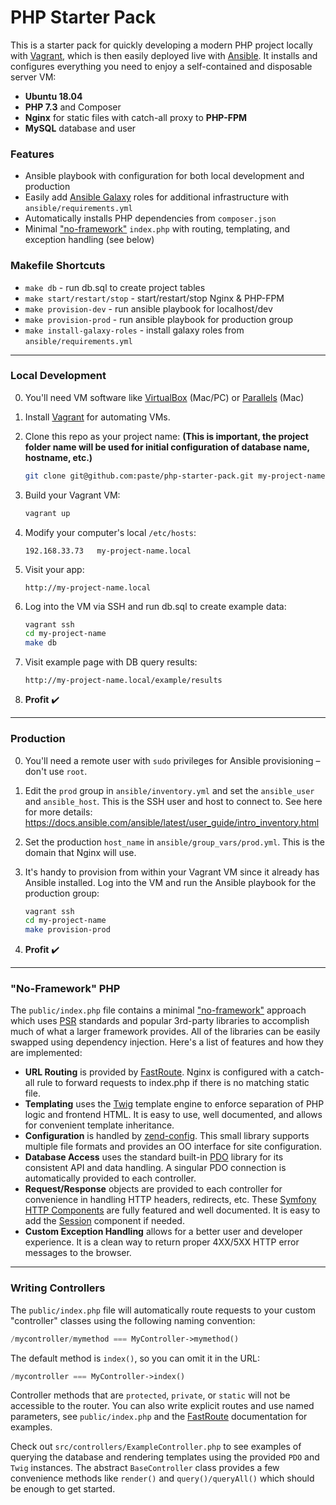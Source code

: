 PHP Starter Pack
================

This is a starter pack for quickly developing a modern PHP project locally with [Vagrant](https://www.vagrantup.com/), which is then easily deployed live with [Ansible](https://docs.ansible.com/ansible/latest/). It installs and configures everything you need to enjoy a self-contained and disposable server VM:
 - **Ubuntu 18.04**
 - **PHP 7.3** and Composer
 - **Nginx** for static files with catch-all proxy to **PHP-FPM**
 - **MySQL** database and user

### Features
- Ansible playbook with configuration for both local development and production
- Easily add [Ansible Galaxy](https://galaxy.ansible.com/) roles for additional infrastructure with `ansible/requirements.yml`
- Automatically installs PHP dependencies from `composer.json`
- Minimal ["no-framework"](https://kevinsmith.io/modern-php-without-a-framework) `index.php` with routing, templating, and exception handling (see below)

### Makefile Shortcuts
- `make db` - run db.sql to create project tables
- `make start/restart/stop` - start/restart/stop Nginx & PHP-FPM
- `make provision-dev` - run ansible playbook for localhost/dev
- `make provision-prod` - run ansible playbook for production group
- `make install-galaxy-roles` - install galaxy roles from `ansible/requirements.yml`

----

### Local Development

0. You'll need VM software like [VirtualBox](https://www.virtualbox.org/) (Mac/PC) or [Parallels](https://www.parallels.com/) (Mac)

0. Install [Vagrant](https://www.vagrantup.com/) for automating VMs.

0. Clone this repo as your project name: **(This is important, the project folder name will be used for initial configuration of database name, hostname, etc.)**
    ```sh
    git clone git@github.com:paste/php-starter-pack.git my-project-name
    ```

0. Build your Vagrant VM:

    ```sh
    vagrant up
    ```

0. Modify your computer's local `/etc/hosts`:

    ```
    192.168.33.73   my-project-name.local
    ```

0. Visit your app:
    ```
    http://my-project-name.local
    ```

0. Log into the VM via SSH and run db.sql to create example data:
    ```sh
    vagrant ssh
    cd my-project-name
    make db
    ```

0. Visit example page with DB query results:
    ```
    http://my-project-name.local/example/results
    ```

0. **Profit** :heavy_check_mark:

----

### Production

0. You'll need a remote user with `sudo` privileges for Ansible provisioning – don't use `root`.

0. Edit the `prod` group in `ansible/inventory.yml` and set the `ansible_user` and `ansible_host`. This is the SSH user and host to connect to. See here for more details:
https://docs.ansible.com/ansible/latest/user_guide/intro_inventory.html

0. Set the production `host_name` in `ansible/group_vars/prod.yml`. This is the domain that Nginx will use.

0. It's handy to provision from within your Vagrant VM since it already has Ansible installed. Log into the VM and run the Ansible playbook for the production group:
    ```sh
    vagrant ssh
    cd my-project-name
    make provision-prod
    ```

0. **Profit** :heavy_check_mark:


----

### "No-Framework" PHP

The `public/index.php` file contains a minimal ["no-framework"](https://kevinsmith.io/modern-php-without-a-framework) approach which uses [PSR](https://www.php-fig.org/) standards and popular 3rd-party libraries to accomplish much of what a larger framework provides. All of the libraries can be easily swapped using dependency injection. Here's a list of features and how they are implemented:

 - **URL Routing** is provided by [FastRoute](https://github.com/nikic/FastRoute). Nginx is configured with a catch-all rule to forward requests to index.php if there is no matching static file.
 - **Templating** uses the [Twig](https://twig.symfony.com/) template engine to enforce separation of PHP logic and frontend HTML. It is easy to use, well documented, and allows for convenient template inheritance.
 - **Configuration** is handled by [zend-config](https://docs.zendframework.com/zend-config/). This small library supports multiple file formats and provides an OO interface for site configuration.
 - **Database Access** uses the standard built-in [PDO](https://www.php.net/manual/en/book.pdo.php) library for its consistent API and data handling. A singular PDO connection is automatically provided to each controller.
 - **Request/Response** objects are provided to each controller for convenience in handling HTTP headers, redirects, etc. These [Symfony HTTP Components](https://symfony.com/doc/current/components/http_foundation.html) are fully featured and well documented. It is easy to add the [Session](https://symfony.com/doc/current/components/http_foundation/sessions.html) component if needed.
 - **Custom Exception Handling** allows for a better user and developer experience. It is a clean way to return proper 4XX/5XX HTTP error messages to the browser.  

----

### Writing Controllers

The `public/index.php` file will automatically route requests to your custom "controller" classes using the following naming convention:
```php
/mycontroller/mymethod === MyController->mymethod()
```
The default method is `index()`, so you can omit it in the URL:
```php
/mycontroller === MyController->index()
```

Controller methods that are `protected`, `private`, or `static` will not be accessible to the router. You can also write explicit routes and use named parameters, see `public/index.php` and the [FastRoute](https://github.com/nikic/FastRoute) documentation for examples.

Check out `src/controllers/ExampleController.php` to see examples of querying the database and rendering templates using the provided `PDO` and `Twig` instances. The abstract `BaseController` class provides a few convenience methods like `render()` and `query()/queryAll()` which should be enough to get started.
